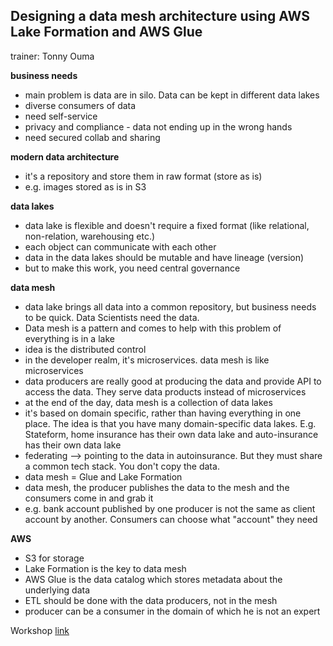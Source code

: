 ## Designing a data mesh architecture using AWS Lake Formation and AWS Glue
trainer: Tonny Ouma

**business needs**
- main problem is data are in silo. Data can be kept in different data lakes
- diverse consumers of data
- need self-service
- privacy and compliance - data not ending up in the wrong hands
- need secured collab and sharing

**modern data architecture**
- it's a repository and store them in raw format (store as is)
- e.g. images stored as is in S3

**data lakes**
- data lake is flexible and doesn't require a fixed format (like relational, non-relation, warehousing etc.)
- each object can communicate with each other
- data in the data lakes should be mutable and have lineage (version)
- but to make this work, you need central governance

**data mesh**
- data lake brings all data into a common repository, but business needs to be quick. Data Scientists need the data. 
- Data mesh is a pattern and comes to help with this problem of everything is in a lake
- idea is the distributed control
- in the developer realm, it's microservices. data mesh is like microservices
- data producers are really good at producing the data and provide API to access the data. They serve data products instead of microservices
- at the end of the day, data mesh is a collection of data lakes
- it's based on domain specific, rather than having everything in one place. The idea is that you have many domain-specific data lakes. E.g. Stateform, home insurance has their own data lake and auto-insurance has their own data lake
- federating --> pointing to the data in autoinsurance. But they must share a common tech stack. You don't copy the data. 
- data mesh = Glue and Lake Formation 
- data mesh, the producer publishes the data to the mesh and the consumers come in and grab it  
- e.g. bank account published by one producer is not the same as client account by another. Consumers can choose what "account" they need

**AWS**
- S3 for storage 
- Lake Formation is the key to data mesh
- AWS Glue is the data catalog which stores metadata about the underlying data 
- ETL should be done with the data producers, not in the mesh
- producer can be a consumer in the domain of which he is not an expert

Workshop [link](https://catalog.us-east-1.prod.workshops.aws/workshops/25333b91-8f2e-4ae4-b748-a196784e7b71/en-US/configuration/pages)

